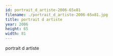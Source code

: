 ```yaml
---
id: portrait_d_artiste-2006-65x81
filename: ./portrait_d_artiste-2006-65x81.jpg
title: portrait d artiste
year: 2006
height: 65
width: 81
---
```


portrait d artiste
